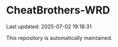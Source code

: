 # CheatBrothers-WRD

Last updated: 2025-07-02 19:18:31

This repository is automatically maintained.
